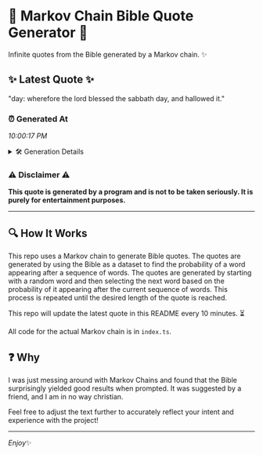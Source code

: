 # 📖 Markov Chain Bible Quote Generator 📖

Infinite quotes from the Bible generated by a Markov chain. ✨

## ✨ Latest Quote ✨
"day: wherefore the lord blessed the sabbath day, and hallowed it."

### ⏰ Generated At
*10:00:17 PM*

<details>
    <summary>🛠️ Generation Details</summary>
    <p>
        <strong>🌱 Seed:</strong> day:<br>
        <strong>🔄 Iterations:</strong> 10<br>
        <strong>📜 Context History:</strong><br>[ day: ]: wherefore<br>[ day:, wherefore ]: the<br>[ day:, wherefore, the ]: lord<br>[ day:, wherefore, the, lord ]: blessed<br>[ day:, wherefore, the, lord, blessed ]: the<br>[ day:, wherefore, the, lord, blessed, the ]: sabbath<br>[ wherefore, the, lord, blessed, the, sabbath ]: day,<br>[ the, lord, blessed, the, sabbath, day, ]: and<br>[ lord, blessed, the, sabbath, day,, and ]: hallowed<br>[ blessed, the, sabbath, day,, and, hallowed ]: it.<br>
    </p>
</details>

### ⚠️ Disclaimer ⚠️
**This quote is generated by a program and is not to be taken seriously. It is purely for entertainment purposes.**

---

## 🔍 How It Works

This repo uses a Markov chain to generate Bible quotes. The quotes are generated by using the Bible as a dataset to find the probability of a word appearing after a sequence of words. The quotes are generated by starting with a random word and then selecting the next word based on the probability of it appearing after the current sequence of words. This process is repeated until the desired length of the quote is reached.

This repo will update the latest quote in this README every 10 minutes. ⏳

All code for the actual Markov chain is in `index.ts`.

## ❓ Why

I was just messing around with Markov Chains and found that the Bible surprisingly yielded good results when prompted. 
It was suggested by a friend, and I am in no way christian.

Feel free to adjust the text further to accurately reflect your intent and experience with the project!

---

*Enjoy*✨
